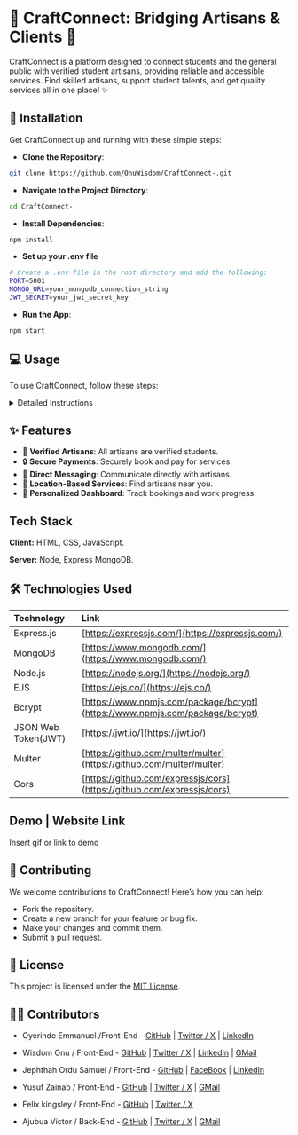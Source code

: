 # 🤝 CraftConnect: Bridging Artisans & Clients 🎨

CraftConnect is a platform designed to connect students and the general public with verified student artisans, providing reliable and accessible services. Find skilled artisans, support student talents, and get quality services all in one place! ✨

## 🚀 Installation

Get CraftConnect up and running with these simple steps:

- **Clone the Repository**:

```bash
git clone https://github.com/OnuWisdom/CraftConnect-.git
```

- **Navigate to the Project Directory**:

```bash
cd CraftConnect-
```

- **Install Dependencies**:

```bash
npm install
```

- **Set up your .env file**

```bash
# Create a .env file in the root directory and add the following:
PORT=5001
MONGO_URL=your_mongodb_connection_string
JWT_SECRET=your_jwt_secret_key
```

- **Run the App**:

```bash
npm start
```

## 💻 Usage

To use CraftConnect, follow these steps:

<details>
<summary>Detailed Instructions</summary>

1.  **Sign Up**: Create an account as a client or an artisan.
2.  **Explore**: Browse through a variety of services offered by student artisans.
3.  **Connect**: Reach out to artisans directly through the platform.
4.  **Book**: Schedule services and make secure payments.

```javascript
// Example usage
const artisan = await findArtisan({ skill: 'Photography', location: 'Lagos' });
console.log(artisan);
```

</details>

## ✨ Features

- 🎨 **Verified Artisans**: All artisans are verified students.
- 🔒 **Secure Payments**: Securely book and pay for services.
- 💬 **Direct Messaging**: Communicate directly with artisans.
- 📍 **Location-Based Services**: Find artisans near you.
- 💼 **Personalized Dashboard**: Track bookings and work progress.

## Tech Stack

**Client:** HTML, CSS, JavaScript.

**Server:** Node, Express MongoDB.

## 🛠️ Technologies Used

| Technology          | Link                                                                         |
| :------------------ | :--------------------------------------------------------------------------- |
| Express.js          | [https://expressjs.com/](https://expressjs.com/)                             |
| MongoDB             | [https://www.mongodb.com/](https://www.mongodb.com/)                         |
| Node.js             | [https://nodejs.org/](https://nodejs.org/)                                   |
| EJS                 | [https://ejs.co/](https://ejs.co/)                                           |
| Bcrypt              | [https://www.npmjs.com/package/bcrypt](https://www.npmjs.com/package/bcrypt) |
| JSON Web Token(JWT) | [https://jwt.io/](https://jwt.io/)                                           |
| Multer              | [https://github.com/multer/multer](https://github.com/multer/multer)         |
| Cors                | [https://github.com/expressjs/cors](https://github.com/expressjs/cors)       |

## Demo | Website Link

Insert gif or link to demo

## 🤝 Contributing

We welcome contributions to CraftConnect! Here’s how you can help:

- Fork the repository.
- Create a new branch for your feature or bug fix.
- Make your changes and commit them.
- Submit a pull request.

## 📜 License

This project is licensed under the [MIT License](LICENSE).

## 🧑‍💻 Contributors

- Oyerinde Emmanuel /Front-End - [GitHub](https://github.com/Progressive-001) | [Twitter / X](https://x.com/wikiyo2000?t=uJEcJ9Lld9qNtxYWfpQr1w&s=09) | [LinkedIn](https://www.linkedin.com/in/oyerinde-emmanuel-609a87339)

- Wisdom Onu / Front-End - [GitHub](https://github.com/OnuWisdom) | [Twitter / X](https://x.com/whisdomseven) | [LinkedIn](https://www.linkedin.com/in/wisdom-onu-5450a434b/) | [GMail](onuwisdom2000@gmail.com)

- Jephthah Ordu Samuel / Front-End - [GitHub](https://github.com/Jephthah-spec) | [FaceBook](https://x.com/whisdomseven) | [LinkedIn](http://www.linkedin.com/in/jephthah-ordu-4618b7345)

- Yusuf Zainab / Front-End - [GitHub](https://github.com/Zaynee16) | [Twitter / X](https://x.com/zainaby86032772?s=21) | [GMail](zayneeyusuf16@gmail.com)

- Felix kingsley / Front-End - [GitHub](https://github.com/kingsleyfelix) | [Twitter / X](https://x.com/kingsley_d_coda?s=21)

- Ajubua Victor / Back-End - [GitHub](https://github.com/ace-g-ops) | [Twitter / X](https://x.com/heis_ace07) | [GMail](victorajibua14@gmail.com)
